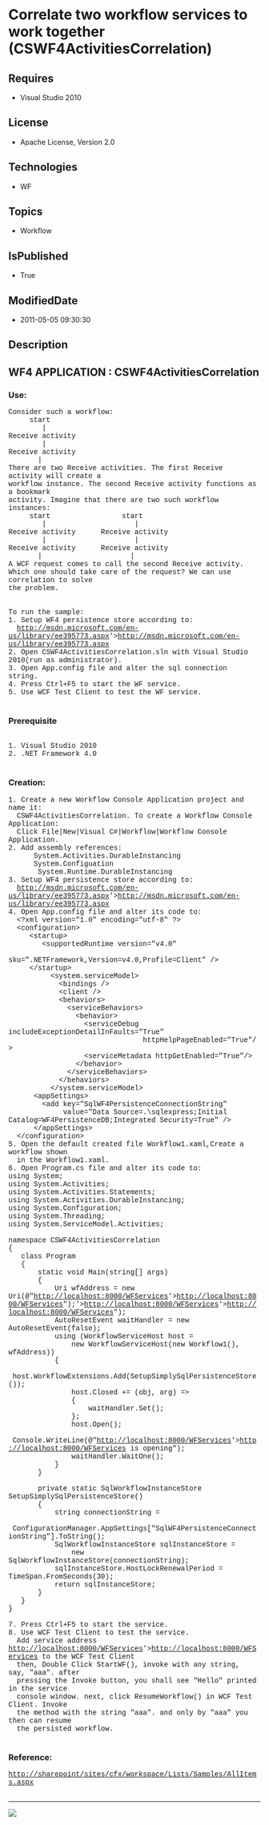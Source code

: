 # Correlate two workflow services to work together (CSWF4ActivitiesCorrelation)
## Requires
* Visual Studio 2010
## License
* Apache License, Version 2.0
## Technologies
* WF
## Topics
* Workflow
## IsPublished
* True
## ModifiedDate
* 2011-05-05 09:30:30
## Description

<p style="font-family:Courier New"></p>
<h2>WF4 APPLICATION : CSWF4ActivitiesCorrelation</h2>
<p style="font-family:Courier New"></p>
<h3>Use:</h3>
<p style="font-family:Courier New">Consider such a workflow:<br>
&nbsp; &nbsp; &nbsp;start<br>
&nbsp;&nbsp;&nbsp;&nbsp; &nbsp; &nbsp;|<br>
Receive activity<br>
&nbsp;&nbsp;&nbsp;&nbsp; &nbsp; &nbsp;|<br>
Receive activity<br>
&nbsp; &nbsp; &nbsp; &nbsp;|<br>
There are two Receive activities. The first Receive activity will create a <br>
workflow instance. The second Receive activity functions as a bookmark <br>
activity. Imagine that there are two such workflow instances:<br>
&nbsp; &nbsp; &nbsp;start &nbsp; &nbsp; &nbsp; &nbsp; &nbsp; &nbsp; &nbsp; &nbsp; start<br>
&nbsp;&nbsp;&nbsp;&nbsp; &nbsp; &nbsp;| &nbsp; &nbsp; &nbsp; &nbsp; &nbsp; &nbsp; &nbsp; &nbsp; &nbsp; &nbsp; |<br>
Receive activity &nbsp; &nbsp; &nbsp;Receive activity<br>
&nbsp;&nbsp;&nbsp;&nbsp; &nbsp; &nbsp;| &nbsp; &nbsp; &nbsp; &nbsp; &nbsp; &nbsp; &nbsp; &nbsp; &nbsp; &nbsp; |<br>
Receive activity &nbsp; &nbsp; &nbsp;Receive activity<br>
&nbsp; &nbsp; &nbsp; &nbsp;| &nbsp; &nbsp; &nbsp; &nbsp; &nbsp; &nbsp; &nbsp; &nbsp; &nbsp; &nbsp; |<br>
A WCF request comes to call the second Receive activity.<br>
Which one should take care of the request? We can use correlation to solve<br>
the problem.<br>
<br>
<br>
To run the sample:<br>
1. Setup WF4 persistence store according to:<br>
&nbsp; <a target="_blank" href="&lt;a target=" href="http://msdn.microsoft.com/en-us/library/ee395773.aspx">
http://msdn.microsoft.com/en-us/library/ee395773.aspx</a>'&gt;<a target="_blank" href="http://msdn.microsoft.com/en-us/library/ee395773.aspx">http://msdn.microsoft.com/en-us/library/ee395773.aspx</a><br>
2. Open CSWF4ActivitiesCorrelation.sln with Visual Studio 2010(run as administrator).
<br>
3. Open App.config file and alter the sql connection string. <br>
4. Press Ctrl&#43;F5 to start the WF service. <br>
5. Use WCF Test Client to test the WF service.<br>
<br>
</p>
<h3>Prerequisite</h3>
<p style="font-family:Courier New"><br>
1. Visual Studio 2010<br>
2. .NET Framework 4.0<br>
<br>
</p>
<h3>Creation:</h3>
<p style="font-family:Courier New">1. Create a new Workflow Console Application project and name it:
<br>
&nbsp; CSWF4ActivitiesCorrelation. To create a Workflow Console Application:<br>
&nbsp; Click File|New|Visual C#|Workflow|Workflow Console Application. <br>
2. Add assembly references:<br>
&nbsp; &nbsp; &nbsp; System.Activities.DurableInstancing<br>
&nbsp; &nbsp; &nbsp; System.Configuation<br>
&nbsp;&nbsp;&nbsp;&nbsp; &nbsp; System.Runtime.DurableInstancing<br>
3. Setup WF4 persistence store according to:<br>
&nbsp; <a target="_blank" href="&lt;a target=" href="http://msdn.microsoft.com/en-us/library/ee395773.aspx">
http://msdn.microsoft.com/en-us/library/ee395773.aspx</a>'&gt;<a target="_blank" href="http://msdn.microsoft.com/en-us/library/ee395773.aspx">http://msdn.microsoft.com/en-us/library/ee395773.aspx</a><br>
4. Open App.config file and alter its code to: <br>
&nbsp; &lt;?xml version=&quot;1.0&quot; encoding=&quot;utf-8&quot; ?&gt;<br>
&nbsp; &lt;configuration&gt;<br>
&nbsp; &nbsp; &nbsp;&lt;startup&gt; &nbsp; &nbsp; &nbsp; <br>
&nbsp; &nbsp; &nbsp; &nbsp; &lt;supportedRuntime version=&quot;v4.0&quot; <br>
&nbsp; &nbsp; &nbsp; &nbsp; &nbsp; &nbsp; &nbsp; &nbsp; &nbsp; &nbsp; &nbsp; &nbsp; &nbsp; sku=&quot;.NETFramework,Version=v4.0,Profile=Client&quot; /&gt; &nbsp; &nbsp; &nbsp;
<br>
&nbsp; &nbsp; &nbsp;&lt;/startup&gt;<br>
&nbsp;&nbsp;&nbsp;&nbsp; &nbsp; &nbsp; &nbsp;&lt;system.serviceModel&gt;<br>
&nbsp;&nbsp;&nbsp;&nbsp;&nbsp;&nbsp;&nbsp;&nbsp;&nbsp;&nbsp;&nbsp;&nbsp;&lt;bindings /&gt;<br>
&nbsp;&nbsp;&nbsp;&nbsp;&nbsp;&nbsp;&nbsp;&nbsp;&nbsp;&nbsp;&nbsp;&nbsp;&lt;client /&gt;<br>
&nbsp;&nbsp;&nbsp;&nbsp;&nbsp;&nbsp;&nbsp;&nbsp;&nbsp;&nbsp;&nbsp;&nbsp;&lt;behaviors&gt;<br>
&nbsp;&nbsp;&nbsp;&nbsp;&nbsp;&nbsp;&nbsp;&nbsp;&nbsp;&nbsp;&nbsp;&nbsp; &nbsp;&lt;serviceBehaviors&gt;<br>
&nbsp;&nbsp;&nbsp;&nbsp;&nbsp;&nbsp;&nbsp;&nbsp;&nbsp;&nbsp;&nbsp;&nbsp;&nbsp;&nbsp;&nbsp;&nbsp;&lt;behavior&gt;<br>
&nbsp;&nbsp;&nbsp;&nbsp;&nbsp;&nbsp;&nbsp;&nbsp;&nbsp;&nbsp;&nbsp;&nbsp;&nbsp;&nbsp;&nbsp;&nbsp; &nbsp;&lt;serviceDebug includeExceptionDetailInFaults=&quot;True&quot;<br>
&nbsp;&nbsp;&nbsp;&nbsp;&nbsp;&nbsp;&nbsp;&nbsp;&nbsp;&nbsp;&nbsp;&nbsp;&nbsp;&nbsp;&nbsp;&nbsp;&nbsp;&nbsp;&nbsp;&nbsp;&nbsp;&nbsp;&nbsp;&nbsp;&nbsp;&nbsp;&nbsp;&nbsp;&nbsp;&nbsp;&nbsp;&nbsp;httpHelpPageEnabled=&quot;True&quot;/&gt;<br>
&nbsp;&nbsp;&nbsp;&nbsp;&nbsp;&nbsp;&nbsp;&nbsp;&nbsp;&nbsp;&nbsp;&nbsp;&nbsp;&nbsp;&nbsp;&nbsp; &nbsp;&lt;serviceMetadata httpGetEnabled=&quot;True&quot;/&gt;<br>
&nbsp;&nbsp;&nbsp;&nbsp;&nbsp;&nbsp;&nbsp;&nbsp;&nbsp;&nbsp;&nbsp;&nbsp;&nbsp;&nbsp;&nbsp;&nbsp;&lt;/behavior&gt;<br>
&nbsp;&nbsp;&nbsp;&nbsp;&nbsp;&nbsp;&nbsp;&nbsp;&nbsp;&nbsp;&nbsp;&nbsp; &nbsp;&lt;/serviceBehaviors&gt;<br>
&nbsp;&nbsp;&nbsp;&nbsp;&nbsp;&nbsp;&nbsp;&nbsp;&nbsp;&nbsp;&nbsp;&nbsp;&lt;/behaviors&gt;<br>
&nbsp;&nbsp;&nbsp;&nbsp;&nbsp;&nbsp;&nbsp;&nbsp; &nbsp;&lt;/system.serviceModel&gt;<br>
&nbsp;&nbsp;&nbsp;&nbsp; &nbsp;&lt;appSettings&gt;<br>
&nbsp;&nbsp;&nbsp;&nbsp;&nbsp;&nbsp;&nbsp;&nbsp;&lt;add key=&quot;SqlWF4PersistenceConnectionString&quot;
<br>
&nbsp;&nbsp;&nbsp;&nbsp;&nbsp;&nbsp;&nbsp;&nbsp;&nbsp;&nbsp;&nbsp;&nbsp; value=&quot;Data Source=.\sqlexpress;Initial Catalog=WF4PersistenceDB;Integrated Security=True&quot; /&gt;<br>
&nbsp;&nbsp;&nbsp;&nbsp; &nbsp;&lt;/appSettings&gt;<br>
&nbsp; &lt;/configuration&gt;<br>
5. Open the default created file Workflow1.xaml,Create a workflow shown <br>
&nbsp; in the Workflow1.xaml. <br>
6. Open Program.cs file and alter its code to: <br>
using System;<br>
using System.Activities;<br>
using System.Activities.Statements;<br>
using System.Activities.DurableInstancing;<br>
using System.Configuration;<br>
using System.Threading;<br>
using System.ServiceModel.Activities;<br>
<br>
namespace CSWF4ActivitiesCorrelation<br>
{<br>
&nbsp; &nbsp;class Program<br>
&nbsp; &nbsp;{<br>
&nbsp; &nbsp; &nbsp; &nbsp;static void Main(string[] args)<br>
&nbsp; &nbsp; &nbsp; &nbsp;{<br>
&nbsp; &nbsp; &nbsp; &nbsp; &nbsp; &nbsp;Uri wfAddress = new Uri(@&quot;<a target="_blank" href="&lt;a target=" href="&lt;a target=" href="http://localhost:8000/WFServices">http://localhost:8000/WFServices</a>'&gt;<a target="_blank" href="http://localhost:8000/WFServices">http://localhost:8000/WFServices</a>&quot;);'&gt;<a target="_blank" href="&lt;a target=" href="http://localhost:8000/WFServices">http://localhost:8000/WFServices</a>'&gt;<a target="_blank" href="http://localhost:8000/WFServices">http://localhost:8000/WFServices</a>&quot;);<br>
&nbsp; &nbsp; &nbsp; &nbsp; &nbsp; &nbsp;AutoResetEvent waitHandler = new AutoResetEvent(false);<br>
&nbsp; &nbsp; &nbsp; &nbsp; &nbsp; &nbsp;using (WorkflowServiceHost host =<br>
&nbsp; &nbsp; &nbsp; &nbsp; &nbsp; &nbsp; &nbsp; &nbsp;new WorkflowServiceHost(new Workflow1(), wfAddress))<br>
&nbsp; &nbsp; &nbsp; &nbsp; &nbsp; &nbsp;{<br>
&nbsp; &nbsp; &nbsp; &nbsp; &nbsp; &nbsp; &nbsp; &nbsp;host.WorkflowExtensions.Add(SetupSimplySqlPersistenceStore());<br>
&nbsp; &nbsp; &nbsp; &nbsp; &nbsp; &nbsp; &nbsp; &nbsp;host.Closed &#43;= (obj, arg) =&gt;<br>
&nbsp; &nbsp; &nbsp; &nbsp; &nbsp; &nbsp; &nbsp; &nbsp;{<br>
&nbsp; &nbsp; &nbsp; &nbsp; &nbsp; &nbsp; &nbsp; &nbsp; &nbsp; &nbsp;waitHandler.Set();<br>
&nbsp; &nbsp; &nbsp; &nbsp; &nbsp; &nbsp; &nbsp; &nbsp;};<br>
&nbsp; &nbsp; &nbsp; &nbsp; &nbsp; &nbsp; &nbsp; &nbsp;host.Open();<br>
&nbsp; &nbsp; &nbsp; &nbsp; &nbsp; &nbsp; &nbsp; &nbsp;Console.WriteLine(@&quot;<a target="_blank" href="&lt;a target=" href="http://localhost:8000/WFServices">http://localhost:8000/WFServices</a>'&gt;<a target="_blank" href="http://localhost:8000/WFServices">http://localhost:8000/WFServices</a>
 is opening&quot;);<br>
&nbsp; &nbsp; &nbsp; &nbsp; &nbsp; &nbsp; &nbsp; &nbsp;waitHandler.WaitOne();<br>
&nbsp; &nbsp; &nbsp; &nbsp; &nbsp; &nbsp;}<br>
&nbsp; &nbsp; &nbsp; &nbsp;}<br>
<br>
&nbsp; &nbsp; &nbsp; &nbsp;private static SqlWorkflowInstanceStore SetupSimplySqlPersistenceStore()<br>
&nbsp; &nbsp; &nbsp; &nbsp;{<br>
&nbsp; &nbsp; &nbsp; &nbsp; &nbsp; &nbsp;string connectionString =<br>
&nbsp; &nbsp; &nbsp; &nbsp; &nbsp; &nbsp; &nbsp; &nbsp;ConfigurationManager.AppSettings[&quot;SqlWF4PersistenceConnectionString&quot;].ToString();<br>
&nbsp; &nbsp; &nbsp; &nbsp; &nbsp; &nbsp;SqlWorkflowInstanceStore sqlInstanceStore =<br>
&nbsp; &nbsp; &nbsp; &nbsp; &nbsp; &nbsp; &nbsp; &nbsp;new SqlWorkflowInstanceStore(connectionString);<br>
&nbsp; &nbsp; &nbsp; &nbsp; &nbsp; &nbsp;sqlInstanceStore.HostLockRenewalPeriod = TimeSpan.FromSeconds(30);<br>
&nbsp; &nbsp; &nbsp; &nbsp; &nbsp; &nbsp;return sqlInstanceStore;<br>
&nbsp; &nbsp; &nbsp; &nbsp;}<br>
&nbsp; &nbsp;}<br>
}<br>
<br>
7. Press Ctrl&#43;F5 to start the service. <br>
8. Use WCF Test Client to test the service.<br>
&nbsp; Add service address <a target="_blank" href="&lt;a target=" href="http://localhost:8000/WFServices">
http://localhost:8000/WFServices</a>'&gt;<a target="_blank" href="http://localhost:8000/WFServices">http://localhost:8000/WFServices</a> to the WCF Test Client
<br>
&nbsp; then, Double Click StartWF(), invoke with any string, say, &quot;aaa&quot;. after<br>
&nbsp; pressing the Invoke button, you shall see &quot;Hello&quot; printed in the service
<br>
&nbsp; console window. next, click ResumeWorkflow() in WCF Test Client. Invoke<br>
&nbsp; the method with the string &quot;aaa&quot;. and only by &quot;aaa&quot; you then can resume
<br>
&nbsp; the persisted workflow. <br>
<br>
</p>
<h3>Reference:</h3>
<p style="font-family:Courier New"><a target="_blank" href="http://sharepoint/sites/cfx/workspace/Lists/Samples/AllItems.aspx">http://sharepoint/sites/cfx/workspace/Lists/Samples/AllItems.aspx</a><br>
<br>
</p>
<hr>
<div><a href="http://go.microsoft.com/?linkid=9759640" style="margin-top:3px"><img src="http://bit.ly/onecodelogo">
</a></div>
